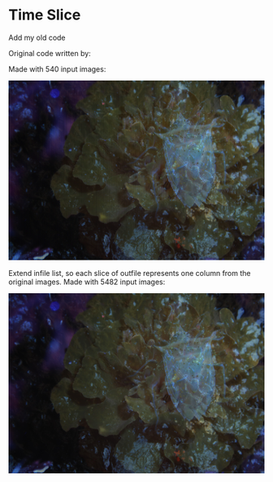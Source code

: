 # Time Slice

Add my old code

Original code written by:

Made with 540 input images:

![](time_slice/outfiles/540infiles.jpg)

Extend infile list, so each slice of outfile represents one column from the original images.  Made with 5482 input images:

![](time_slice/outfiles/5482infiles.jpg)